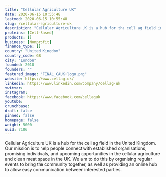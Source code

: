 ```yaml
---
title: "Cellular Agriculture UK"
date: 2020-06-15 10:55:48
lastmod: 2020-06-15 10:55:48
slug: /cellular-agriculture-uk
description: "Cellular Agriculture UK is a hub for the cell ag field in the United Kingdom. Our mission is to help people connect with established organisations, promising individuals, and upcoming opportunities in the cellular agriculture and clean meat space in the UK. We aim to do this by organising regular events to bring the community together, as well as providing an online hub to allow easy communication between interested parties."
proteins: [Cell-Based]
products: []
business: [Nonprofit]
finance_type: []
country: "United Kingdom"
country_code: GB
city: "London"
founded: 2018
founders: ""
featured_image: "FINAL_CAUK+logo.png"
website: https://www.cellag.uk/
linkedin: https://www.linkedin.com/company/cellag-uk
twitter: 
instagram: 
facebook: https://www.facebook.com/cellaguk
youtube: 
crunchbase: 
draft: false
pinned: false
homepage: false
weight: 5000
uuid: 7106
---
```

Cellular Agriculture UK is a hub for the cell ag field in the United Kingdom. Our mission is to help people connect with established organisations, promising individuals, and upcoming opportunities in the cellular agriculture and clean meat space in the UK. We aim to do this by organising regular events to bring the community together, as well as providing an online hub to allow easy communication between interested parties.
